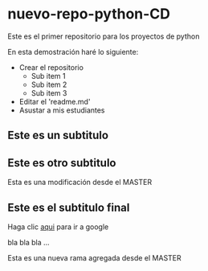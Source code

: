 ﻿# nuevo-repo-python-CD
Este es el primer repositorio para los proyectos de python

En esta demostración haré lo siguiente:

* Crear el repositorio
  - Sub item 1
  - Sub item 2
  - Sub item 3
* Editar el 'readme.md'
* Asustar a mis estudiantes

## Este es un subtitulo

## Este es otro subtitulo

Esta es una modificación desde el MASTER

## Este es el subtitulo final

Haga clic [aqui](http://www.google.com) para ir a google

bla bla bla ...

Esta es una nueva rama agregada desde el MASTER